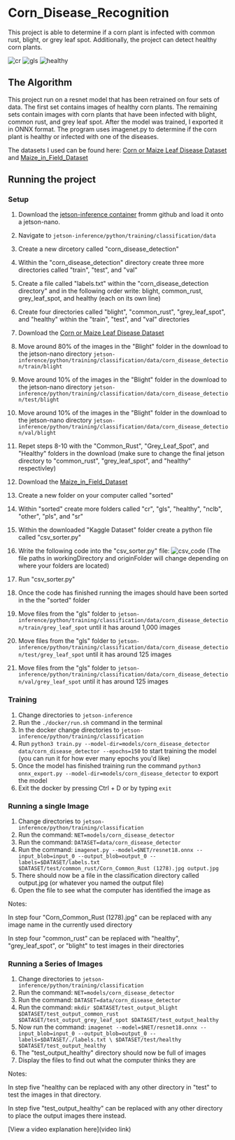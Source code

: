 # Corn_Disease_Recognition

This project is able to determine if a corn plant is infected with common rust, blight, or grey leaf spot. Additionally, the project can detect healthy corn plants.

![cr](https://github.com/oanaeser/Corn_Disease_Recognition/assets/139392175/226205cd-9a75-4be9-8d6e-0ea3f93fdca2)
![gls](https://github.com/oanaeser/Corn_Disease_Recognition/assets/139392175/9c445c0d-11f5-4d52-b3e6-e88c6ff9c38a)
![healthy](https://github.com/oanaeser/Corn_Disease_Recognition/assets/139392175/b1ad73c7-d614-46f2-b4cd-3b02095914ac)

## The Algorithm

This project run on a resnet model that has been retrained on four sets of data. The first set contains images of healthy corn plants. The remaining sets contain images with corn plants that have been infected with blight, common rust, and grey leaf spot. After the model was trained, I exported it in ONNX format. The program uses imagenet.py to determine if the corn plant is healthy or infected with one of the diseases.

The datasets I used can be found here: [Corn or Maize Leaf Disease Dataset](https://www.kaggle.com/datasets/smaranjitghose/corn-or-maize-leaf-disease-dataset) and [Maize_in_Field_Dataset](https://www.kaggle.com/datasets/b7d58bc6d1a9d63d75ee2bfac914658722887c09affeb801063edfcae2426e42)

## Running the project

### Setup

1. Download the [jetson-inference container](https://github.com/dusty-nv/jetson-inference) fromm github and load it onto a jetson-nano.
2. Navigate to `jetson-inference/python/training/classification/data`
3. Create a new dircetory called "corn_disease_detection"
4. Within the "corn_disease_detection" directory create three more directories called "train", "test", and "val"
5. Create a file called "labels.txt" within the "corn_disease_detection directory" and in the following order write: blight, common_rust, grey_leaf_spot, and healthy (each on its own line)
6. Create four directories called "blight", "common_rust", "grey_leaf_spot", and "healthy" within the "train", "test", and "val" directories
7. Download the [Corn or Maize Leaf Disease Dataset](https://www.kaggle.com/datasets/smaranjitghose/corn-or-maize-leaf-disease-dataset)
8. Move around 80% of the images in the "Blight" folder in the download to the jetson-nano directory `jetson-inference/python/training/classification/data/corn_disease_detection/train/blight`
9. Move around 10% of the images in the "Blight" folder in the download to the jetson-nano directory `jetson-inference/python/training/classification/data/corn_disease_detection/test/blight`
10. Move around 10% of the images in the "Blight" folder in the download to the jetson-nano directory `jetson-inference/python/training/classification/data/corn_disease_detection/val/blight`
11. Repet steps 8-10 with the "Common_Rust", "Grey_Leaf_Spot", and "Healthy" folders in the download (make sure to change the final jetson directory to "common_rust", "grey_leaf_spot", and "healthy" respectivley)
12. Download the [Maize_in_Field_Dataset](https://www.kaggle.com/datasets/b7d58bc6d1a9d63d75ee2bfac914658722887c09affeb801063edfcae2426e42)
13. Create a new folder on your computer called "sorted"
14. Within "sorted" create more folders called "cr", "gls", "healthy", "nclb", "other", "pls", and "sr"
15. Within the downloaded "Kaggle Dataset" folder create a python file called "csv_sorter.py"
16. Write the following code into the "csv_sorter.py" file:
![csv_code](https://github.com/oanaeser/Corn_Disease_Recognition/assets/139392175/e5e6bff4-8fd9-40fe-992f-a72d46d3e7f0)
(The file paths in workingDirectory and originFolder will change depending on where your folders are located)

17. Run "csv_sorter.py"
18. Once the code has finished running the images should have been sorted in the the "sorted" folder
19. Move files from the "gls" folder to `jetson-inference/python/training/classification/data/corn_disease_detection/train/grey_leaf_spot` until it has around 1,000 images
20. Move files from the "gls" folder to `jetson-inference/python/training/classification/data/corn_disease_detection/test/grey_leaf_spot` until it has around 125 images
21. Move files from the "gls" folder to `jetson-inference/python/training/classification/data/corn_disease_detection/val/grey_leaf_spot` until it has around 125 images

### Training

1. Change directories to `jetson-inference`
2. Run the `./docker/run.sh` command in the terminal
3. In the docker change directories to `jetson-inference/python/training/classification`
4. Run `python3 train.py --model-dir=models/corn_disease_detector data/corn_disease_detector --epochs=150` to start training the model (you can run it for how ever many epochs you'd like)
5. Once the model has finished training run the command `python3 onnx_export.py --model-dir=models/corn_disease_detector` to export the model
6. Exit the docker by pressing  Ctrl + D or by typing `exit`

### Running a single Image

1. Change directories to `jetson-inference/python/training/classification`
2. Run the command: `NET=models/corn_disease_detector`
3. Run the command: `DATASET=data/corn_disease_detector`
4. Run the command: `imagenet.py --model=$NET/resnet18.onnx --input_blob=input_0 --output_blob=output_0 --labels=$DATASET/labels.txt $DATASET/test/common_rust/Corn_Common_Rust (1278).jpg output.jpg`
5. There should now be a file in the classification directory called output.jpg (or whatever you named the output file)
6. Open the file to see what the computer has identified the image as

Notes:

In step four "Corn_Common_Rust (1278).jpg" can be replaced with any image name in the currently used directory

In step four "common_rust" can be replaced with "healthy", "grey_leaf_spot", or "blight" to test images in their directories

### Running a Series of Images

1. Change directories to `jetson-inference/python/training/classification`
2. Run the command: `NET=models/corn_disease_detector`
3. Run the command: `DATASET=data/corn_disease_detector`
4. Run the command: `mkdir $DATASET/test_output_blight $DATASET/test_output_common_rust $DATASET/test_output_grey_leaf_spot $DATASET/test_output_healthy`
5. Now run the command: `imagenet --model=$NET/resnet18.onnx --input_blob=input_0 --output_blob=output_0 --labels=$DATASET/./labels.txt \ $DATASET/test/healthy $DATASET/test_output_healthy`
6. The "test_output_healthy" directory should now be full of images
7. Display the files to find out what the computer thinks they are

Notes:

In step five "healthy can be replaced with any other directory in "test" to test the images in that directory.

In step five "test_output_healthy" can be replaced with any other directory to place the output images there instead.

[View a video explanation here](video link)
